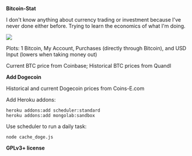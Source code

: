 **Bitcoin-Stat**

I don't know anything about currency trading or investment because I've never done either before. Trying to learn the economics of what I'm doing.

<img src="http://i.imgur.com/hzkOjgx.png"/>

Plots: 1 Bitcoin, My Account, Purchases (directly through Bitcoin), and USD Input (lowers when taking money out)

Current BTC price from Coinbase; Historical BTC prices from Quandl


**Add Dogecoin**

Historical and current Dogecoin prices from Coins-E.com

Add Heroku addons:

    heroku addons:add scheduler:standard
    heroku addons:add mongolab:sandbox

Use scheduler to run a daily task:

    node cache_doge.js

**GPLv3+ license**